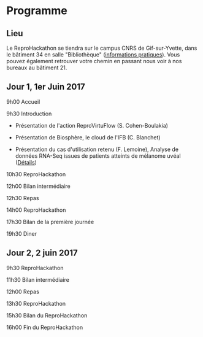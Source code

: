 # Programme

## Lieu

Le ReproHackathon se tiendra sur le campus CNRS de Gif-sur-Yvette, dans le bâtiment 34 en salle "Bibliothèque"
([informations pratiques](http://www.france-bioinformatique.fr/fr/plan-daccès)).
Vous pouvez également retrouver votre chemin en passant nous voir à nos bureaux au bâtiment 21.

## Jour 1, 1er Juin 2017

9h00 Accueil

9h30 Introduction

* Présentation de l'action ReproVirtuFlow (S. Cohen-Boulakia)

* Présentation de Biosphère, le cloud de l'IFB (C. Blanchet)

* Présentation du cas d'utilisation retenu (F. Lemoine), 
Analyse de données RNA-Seq issues de patients atteints de mélanome uvéal ([Détails](hackathon_1.md))

10h30 ReproHackathon

12h00 Bilan intermédiaire

12h30 Repas

14h00 ReproHackathon

17h30 Bilan de la première journée

19h30 Diner

## Jour 2, 2 juin 2017

9h30 ReproHackathon

11h30 Bilan intermédiaire

12h00 Repas

13h30 ReproHackathon

15h30 Bilan du ReproHackathon

16h00 Fin du ReproHackathon
